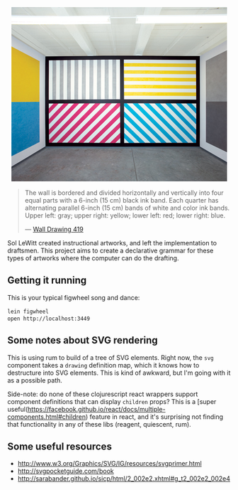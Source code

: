<p align="center">
  <img title="Wall Drawing 419" alt="Wall Drawing 419" src="https://raw.githubusercontent.com/sch/sol-lewitt/master/resources/public/img/image.jpeg" />
</p>

> The wall is bordered and divided horizontally and vertically into four equal parts with a 6-inch (15 cm) black ink band. Each quarter has alternating parallel 6-inch (15 cm) bands of white and color ink bands. Upper left: gray; upper right: yellow; lower left: red; lower right: blue.
>
> — [Wall Drawing 419](http://www.massmoca.org/lewitt/walldrawing.php?id=419)

Sol LeWitt created instructional artworks, and left the implementation to draftsmen. This project aims to create a declarative grammar for these types of artworks where the computer can do the drafting.


## Getting it running

This is your typical figwheel song and dance:

    lein figwheel
    open http://localhost:3449


## Some notes about SVG rendering

This is using rum to build of a tree of SVG elements. Right now, the `svg` component takes a `drawing` definition map, which it knows how to destructure into SVG elements. This is kind of awkward, but I'm going with it as a possible path.

Side-note: do none of these clojurescript react wrappers support component definitions that can display `children` props? This is a [super useful(https://facebook.github.io/react/docs/multiple-components.html#children) feature in react, and it's surprising not finding that functionality in any of these libs (reagent, quiescent, rum).

## Some useful resources

- http://www.w3.org/Graphics/SVG/IG/resources/svgprimer.html
- http://svgpocketguide.com/book
- http://sarabander.github.io/sicp/html/2_002e2.xhtml#g_t2_002e2_002e4
